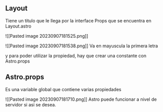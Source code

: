 ## Layout

Tiene un titulo que le llega por la interface Props que se encuentra en Layout.astro

![[Pasted image 20230907181525.png]]

![[Pasted image 20230907181538.png]]
Va en mayuscula la primera letra

y para poder utilizar la propiedad, hay que crear una constante con Astro.props

## Astro.props

Es una variable global que contiene varias propiedades

![[Pasted image 20230907181710.png]]
Astro puede funcionar a nivel de servidor si asi se desea.







